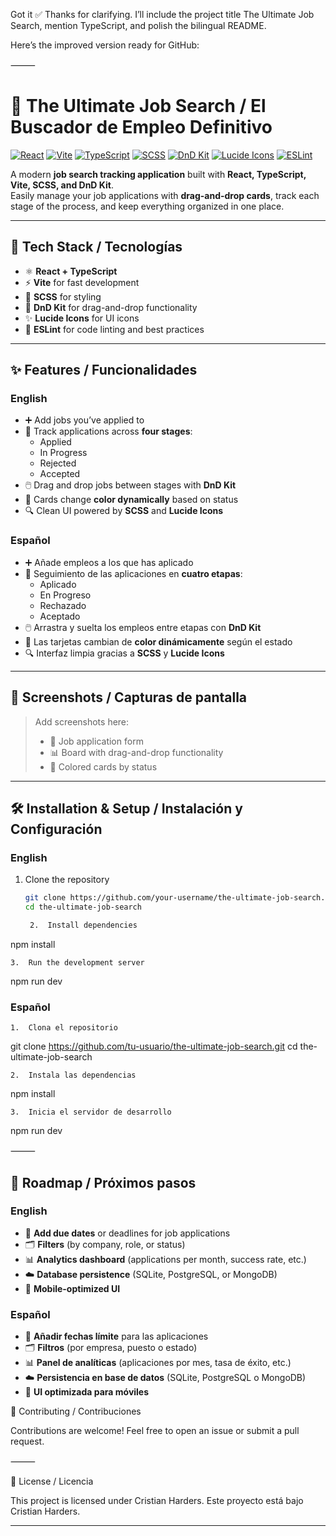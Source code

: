 Got it ✅ Thanks for clarifying. I’ll include the project title The Ultimate Job Search, mention TypeScript, and polish the bilingual README.

Here’s the improved version ready for GitHub:

⸻


# 💼 The Ultimate Job Search / El Buscador de Empleo Definitivo

[![React](https://img.shields.io/badge/React-20232A?style=for-the-badge&logo=react&logoColor=61DAFB)](https://react.dev/)
[![Vite](https://img.shields.io/badge/Vite-646CFF?style=for-the-badge&logo=vite&logoColor=white)](https://vitejs.dev/)
[![TypeScript](https://img.shields.io/badge/TypeScript-3178C6?style=for-the-badge&logo=typescript&logoColor=white)](https://www.typescriptlang.org/)
[![SCSS](https://img.shields.io/badge/SCSS-CC6699?style=for-the-badge&logo=sass&logoColor=white)](https://sass-lang.com/)
[![DnD Kit](https://img.shields.io/badge/DnD%20Kit-000000?style=for-the-badge&logo=react&logoColor=white)](https://dndkit.com/)
[![Lucide Icons](https://img.shields.io/badge/Lucide-000000?style=for-the-badge&logo=lucide&logoColor=white)](https://lucide.dev/)
[![ESLint](https://img.shields.io/badge/ESLint-4B32C3?style=for-the-badge&logo=eslint&logoColor=white)](https://eslint.org/)

A modern **job search tracking application** built with **React, TypeScript, Vite, SCSS, and DnD Kit**.  
Easily manage your job applications with **drag-and-drop cards**, track each stage of the process, and keep everything organized in one place.  

---

## 🚀 Tech Stack / Tecnologías

- ⚛️ **React + TypeScript**  
- ⚡ **Vite** for fast development  
- 🎨 **SCSS** for styling  
- 🎯 **DnD Kit** for drag-and-drop functionality  
- ✨ **Lucide Icons** for UI icons  
- 🧹 **ESLint** for code linting and best practices  

---

## ✨ Features / Funcionalidades

### English
- ➕ Add jobs you’ve applied to  
- 📝 Track applications across **four stages**:
  - Applied  
  - In Progress  
  - Rejected  
  - Accepted  
- 🖱️ Drag and drop jobs between stages with **DnD Kit**  
- 🎨 Cards change **color dynamically** based on status  
- 🔍 Clean UI powered by **SCSS** and **Lucide Icons**  

### Español
- ➕ Añade empleos a los que has aplicado  
- 📝 Seguimiento de las aplicaciones en **cuatro etapas**:
  - Aplicado  
  - En Progreso  
  - Rechazado  
  - Aceptado  
- 🖱️ Arrastra y suelta los empleos entre etapas con **DnD Kit**  
- 🎨 Las tarjetas cambian de **color dinámicamente** según el estado  
- 🔍 Interfaz limpia gracias a **SCSS** y **Lucide Icons**  

---

## 📸 Screenshots / Capturas de pantalla

> Add screenshots here:  
> - 📝 Job application form  
> - 📊 Board with drag-and-drop functionality  
> - 🎨 Colored cards by status  

---

## 🛠️ Installation & Setup / Instalación y Configuración

### English
1. Clone the repository  
   ```bash
   git clone https://github.com/your-username/the-ultimate-job-search.git
   cd the-ultimate-job-search

	2.	Install dependencies

npm install


	3.	Run the development server

npm run dev



### Español
	1.	Clona el repositorio

git clone https://github.com/tu-usuario/the-ultimate-job-search.git
cd the-ultimate-job-search


	2.	Instala las dependencias

npm install


	3.	Inicia el servidor de desarrollo

npm run dev


⸻

## 🧭 Roadmap / Próximos pasos

### English
- 📅 **Add due dates** or deadlines for job applications  
- 🗂️ **Filters** (by company, role, or status)  
- 📊 **Analytics dashboard** (applications per month, success rate, etc.)  
- ☁️ **Database persistence** (SQLite, PostgreSQL, or MongoDB)  
- 📱 **Mobile-optimized UI**  

### Español
- 📅 **Añadir fechas límite** para las aplicaciones  
- 🗂️ **Filtros** (por empresa, puesto o estado)  
- 📊 **Panel de analíticas** (aplicaciones por mes, tasa de éxito, etc.)  
- ☁️ **Persistencia en base de datos** (SQLite, PostgreSQL o MongoDB)  
- 📱 **UI optimizada para móviles**


🤝 Contributing / Contribuciones

Contributions are welcome!
Feel free to open an issue or submit a pull request.

⸻

📜 License / Licencia

This project is licensed under Cristian Harders.
Este proyecto está bajo Cristian Harders.

---
